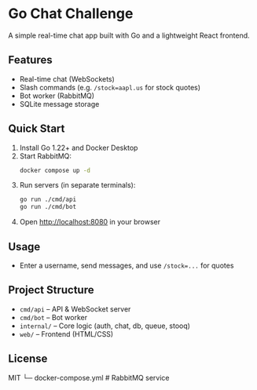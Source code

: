 # Go Chat Challenge

A simple real-time chat app built with Go and a lightweight React frontend.

## Features
- Real-time chat (WebSockets)
- Slash commands (e.g. `/stock=aapl.us` for stock quotes)
- Bot worker (RabbitMQ)
- SQLite message storage

## Quick Start
1. Install Go 1.22+ and Docker Desktop
2. Start RabbitMQ:
   ```sh
   docker compose up -d
   ```
3. Run servers (in separate terminals):
   ```sh
   go run ./cmd/api
   go run ./cmd/bot
   ```
4. Open [http://localhost:8080](http://localhost:8080) in your browser

## Usage
- Enter a username, send messages, and use `/stock=...` for quotes

## Project Structure
- `cmd/api` – API & WebSocket server
- `cmd/bot` – Bot worker
- `internal/` – Core logic (auth, chat, db, queue, stooq)
- `web/` – Frontend (HTML/CSS)

## License
MIT
└─ docker-compose.yml  # RabbitMQ service
